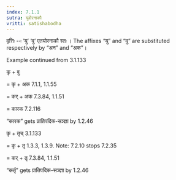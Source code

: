 ```yaml
---
index: 7.1.1
sutra: युवोरनाकौ
vritti: satishabodha
---
```






वृत्तिः --ः ’यु’ ‘वु’ एतयोरनाकौ स्तः । The affixes “यु” and “वु” are substituted respectively by “अन” and “अक”।


Example continued from 3.1.133


कृ + वु

= कृ + अक 7.1.1, 1.1.55

= कर् + अक 7.3.84, 1.1.51

= कारक 7.2.116

“कारक” gets प्रातिपदिक-सञ्ज्ञा by 1.2.46


कृ + तृच् 3.1.133

= कृ + तृ 1.3.3, 1.3.9. Note: 7.2.10 stops 7.2.35

= कर् + तृ 7.3.84, 1.1.51

“कर्तृ” gets प्रातिपदिक-सञ्ज्ञा by 1.2.46

